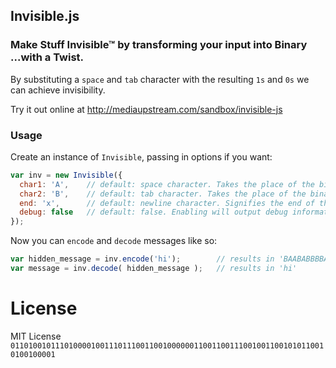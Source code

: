 ## Invisible.js 

### Make Stuff Invisible™ by transforming your input into Binary ...with a Twist.


By substituting a `space` and `tab` character with the resulting `1s` and `0s` we can achieve invisibility.  

Try it out online at http://mediaupstream.com/sandbox/invisible-js  


### Usage  

Create an instance of `Invisible`, passing in options if you want:  

```javascript
var inv = new Invisible({
  char1: 'A',    // default: space character. Takes the place of the binary 1
  char2: 'B',    // default: tab character. Takes the place of the binary 0
  end: 'x',      // default: newline character. Signifies the end of the encoding
  debug: false   // default: false. Enabling will output debug information to the console
});
```
  
  
Now you can `encode` and `decode` messages like so:  

```javascript
var hidden_message = inv.encode('hi');        // results in 'BAABABBBBAABABBAx'
var message = inv.decode( hidden_message );   // results in 'hi'
```
  
# License

MIT License `01101001011101000010011101110011001000000110011001110010011001010110010100100001`